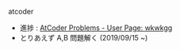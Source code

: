 atcoder

 - 進捗 : [AtCoder Problems - User Page: wkwkgg](https://kenkoooo.com/atcoder/#/user/wkwkgg)
 - とりあえず A,B 問題解く (2019/09/15 ~)